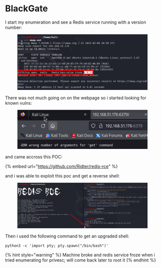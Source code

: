 # BlackGate

I start my enumeration and see a Redis service running with a version number:

<figure><img src="../../../.gitbook/assets/image (29).png" alt=""><figcaption></figcaption></figure>

There was not much going on on the webpage so i started looking for known vulns:

<figure><img src="../../../.gitbook/assets/image (1) (1) (1) (1) (1) (1) (1) (1) (1) (1) (1) (1) (1) (1) (1) (1) (1) (1) (1) (1) (1) (1) (1) (1) (1) (1) (1).png" alt=""><figcaption></figcaption></figure>

and came accross this POC:

{% embed url="https://github.com/Ridter/redis-rce" %}

and i was able to exploit this poc and get a reverse shell:

<figure><img src="../../../.gitbook/assets/image (2) (1) (1) (1) (1) (1) (1) (1) (1) (1) (1) (1) (1) (1) (1) (1) (1) (1) (1) (1) (1) (1) (1) (1) (1) (1).png" alt=""><figcaption></figcaption></figure>

Then i used the following command to get an upgraded shell:

```
python3 -c 'import pty; pty.spawn("/bin/bash")'
```

{% hint style="warning" %}
Machine broke and redis service froze when i tried enumerating for privesc; will come back later to root it
{% endhint %}
